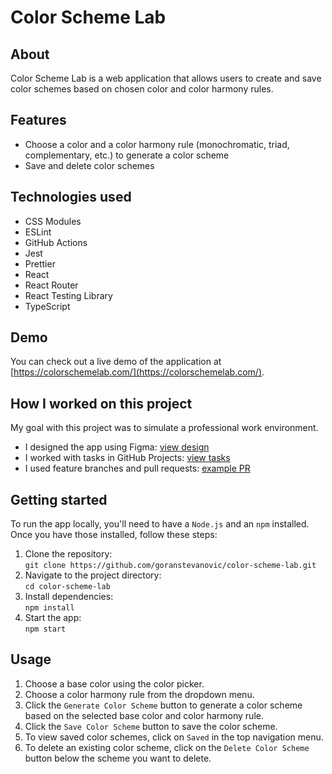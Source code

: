 # Color Scheme Lab

## About

Color Scheme Lab is a web application that allows users to create and save color schemes based on chosen color and color harmony rules.

## Features

- Choose a color and a color harmony rule (monochromatic, triad, complementary, etc.) to generate a color scheme
- Save and delete color schemes

## Technologies used

- CSS Modules
- ESLint
- GitHub Actions
- Jest
- Prettier
- React
- React Router
- React Testing Library
- TypeScript

## Demo

You can check out a live demo of the application at [https://colorschemelab.com/](https://colorschemelab.com/).

## How I worked on this project

My goal with this project was to simulate a professional work environment.

- I designed the app using Figma: [view design](https://www.figma.com/file/n7AbRFzJwYXvOUH46Tu2PK/Design?node-id=12%3A1176&t=GZ5UACLvsyjj35Ap-1)
- I worked with tasks in GitHub Projects: [view tasks](https://github.com/users/goranstevanovic/projects/6/views/1)
- I used feature branches and pull requests: [example PR](https://github.com/goranstevanovic/color-scheme-lab/pull/13)

## Getting started

To run the app locally, you'll need to have a `Node.js` and an `npm` installed. Once you have those installed, follow these steps:

1. Clone the repository:  
   `git clone https://github.com/goranstevanovic/color-scheme-lab.git`
1. Navigate to the project directory:  
   `cd color-scheme-lab`
1. Install dependencies:  
   `npm install`
1. Start the app:  
   `npm start`

## Usage

1. Choose a base color using the color picker.
1. Choose a color harmony rule from the dropdown menu.
1. Click the `Generate Color Scheme` button to generate a color scheme based on the selected base color and color harmony rule.
1. Click the `Save Color Scheme` button to save the color scheme.
1. To view saved color schemes, click on `Saved` in the top navigation menu.
1. To delete an existing color scheme, click on the `Delete Color Scheme` button below the scheme you want to delete.
